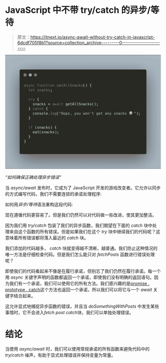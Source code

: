 # JavaScript 中不带 try/catch 的异步/等待

> 原文：<https://itnext.io/async-await-without-try-catch-in-javascript-6dcdf705f8b1?source=collection_archive---------0----------------------->

![](img/3d174c9343a9f6ddb1048c6cb7eec7c1.png)

*“如何确保正确处理异步错误”*

当 *async/await* 发布时，它成为了 JavaScript 开发的游戏改变者。它允许以同步的方式编写代码，我们不需要连锁的承诺处理程序:

如何用*异步/等待*语法重构这段代码:

现在遵循代码更容易了。但是我们仍然可以对代码做一些改进，使其更加整洁。

因为我们用 *try/catch* 包装了我们的异步函数，我们期望在下面的 *catch* 块中处理来自这个函数的所有错误。但是如果我们在这个 *try* 块中继续我们的代码呢？这意味着所有错误都将落入最近的 *catch* 块。

我们添加的代码越多， *catch* 块就变得越不清晰，越普通。我们防止这种情况的唯一方法是仔细检查代码。但是我们怎么能只对 *fetchPosts* 函数进行错误处理呢？

即使我们的代码看起来不像是在履行承诺，但别忘了我们仍然在履行承诺。每一个用 *async* 关键字声明的函数都返回一个承诺，即使我们没有明确的返回语句。因为我们有一个承诺，我们可以使用它的所有方法。我们感兴趣的是[promise . prototype . catch](https://developer.mozilla.org/en-US/docs/Web/JavaScript/Reference/Global_Objects/Promise/catch)这个方法也返回一个承诺，所以我们可以将它与一个 *await* 关键字结合起来。

这允许显式地捕捉异步函数的错误，并且当 *doSomethingWithPosts* 中发生某些事情时，它不会进入*fetch post catch*块，我们可以单独处理错误。

# 结论

当使用 *async/await* 时，我们可以使用常规承诺的所有函数来避免代码中的 *try/catch* 噪声，有助于显式处理错误并保持变量为常量。